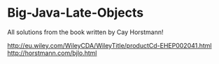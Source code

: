 # Big-Java-Late-Objects
All solutions from the book written by Cay Horstmann!

http://eu.wiley.com/WileyCDA/WileyTitle/productCd-EHEP002041.html
http://horstmann.com/bjlo.html
